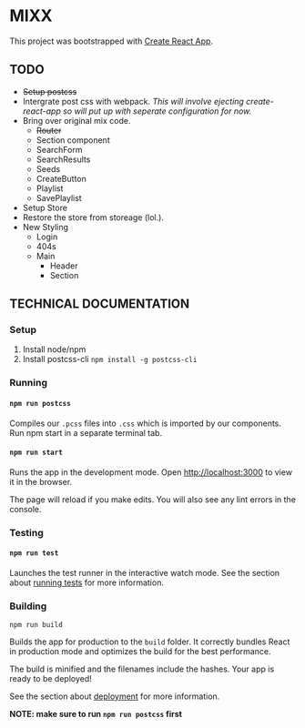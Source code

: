 # MIXX

This project was bootstrapped with [Create React App](https://github.com/facebookincubator/create-react-app).

## TODO
- ~~Setup postcss~~
- Intergrate post css with webpack.
    *This will involve ejecting create-react-app so will put up with seperate configuration for now.*
- Bring over original mix code.
    - ~~Router~~
    - Section component
    - SearchForm
    - SearchResults
    - Seeds
    - CreateButton
    - Playlist
    - SavePlaylist
- Setup Store
- Restore the store from storeage (lol.).
- New Styling
    - Login
    - 404s
    - Main
        - Header
        - Section

## TECHNICAL DOCUMENTATION

### Setup

1. Install node/npm
2. Install postcss-cli
   `npm install -g postcss-cli`

### Running
#### `npm run postcss`

Compiles our `.pcss` files into `.css` which is imported by our components.
Run npm start in a separate terminal tab.

#### `npm run start`

Runs the app in the development mode.
Open [http://localhost:3000](http://localhost:3000) to view it in the browser.

The page will reload if you make edits.
You will also see any lint errors in the console.

### Testing
#### `npm run test`

Launches the test runner in the interactive watch mode.
See the section about [running tests](README_CREATE_REACT_APP.md/#running-tests) for more information.


### Building
`npm run build`

Builds the app for production to the `build` folder.
It correctly bundles React in production mode and optimizes the build for the best performance.

The build is minified and the filenames include the hashes.
Your app is ready to be deployed!

See the section about [deployment](README_CREATE_REACT_APP.md/#deployment) for more information.

**NOTE: make sure to run `npm run postcss` first**

